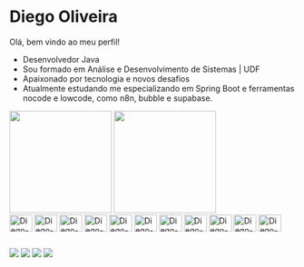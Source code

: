# Diego Oliveira
Olá, bem vindo ao meu perfil!
- Desenvolvedor Java
- Sou formado em Análise e Desenvolvimento de Sistemas | UDF
- Apaixonado por tecnologia e novos desafios
- Atualmente estudando me especializando em Spring Boot e ferramentas nocode e lowcode, como n8n, bubble e supabase.
<div>
  <img height="180em" src="https://github-readme-stats.vercel.app/api?username=diegodsoliveira" />
  <img height="180em" src="https://github-readme-stats.vercel.app/api/top-langs/?username=diegodsoliveira&layout=compact&langs_count=16&theme=transparent" />
</div>
<div>
  <img height="30" width="40" alt="Diego-Java" align="center" src="https://cdn.jsdelivr.net/gh/devicons/devicon/icons/java/java-original.svg" />
  <img height="30" width="40" alt="Diego-Spring" align="center" src="https://cdn.jsdelivr.net/gh/devicons/devicon/icons/spring/spring-original-wordmark.svg" />
  <img height="30" width="40" alt="Diego-PostgreSql" align="center" src="https://cdn.jsdelivr.net/gh/devicons/devicon/icons/postgresql/postgresql-original-wordmark.svg" />
  <img height="30" width="40" alt="Diego-Linux" align="center" src="https://cdn.jsdelivr.net/gh/devicons/devicon/icons/linux/linux-original.svg" />
  <img height="30" width="40" alt="Diego-Angular" align="center" src="https://cdn.jsdelivr.net/gh/devicons/devicon/icons/angularjs/angularjs-plain.svg" />
  <img height="30" width="40" alt="Diego-vscode" align="center" src="https://cdn.jsdelivr.net/gh/devicons/devicon/icons/vscode/vscode-original.svg" />
  <img height="30" width="40" alt="Diego-docker" align="center" src="https://cdn.jsdelivr.net/gh/devicons/devicon/icons/docker/docker-original.svg" />
  <img height="30" width="40" alt="Diego-html" align="center" src="https://cdn.jsdelivr.net/gh/devicons/devicon/icons/html5/html5-original.svg" />
  <img height="30" width="40" alt="Diego-js" align="center" src="https://cdn.jsdelivr.net/gh/devicons/devicon/icons/javascript/javascript-original.svg" />
  <img height="30" width="40" alt="Diego-css" align="center" src="https://cdn.jsdelivr.net/gh/devicons/devicon/icons/css3/css3-original.svg" />
  <img height="30" width="40" alt="Diego-docker" align="center" src="https://cdn.jsdelivr.net/gh/devicons/devicon/icons/git/git-original.svg" />
</div>

##

<div>
  <a href="mailto:diegodsoliveira@gmail.com" target="_blank"><img src="https://img.shields.io/badge/Gmail-D14836?style=for-the-badge&logo=gmail&logoColor=white" /></a>
  <a href="https://wa.me/5583998535447" target="_blank"><img src="https://img.shields.io/badge/WhatsApp-25D366?style=for-the-badge&logo=whatsapp&logoColor=white" /></a>
  <a href="https://www.instagram.com/eu.diegopro/" target="_blank"><img src="https://img.shields.io/badge/Instagram-E4405F?style=for-the-badge&logo=instagram&logoColor=white" /></a>
  <a href="https://www.linkedin.com/in/diegodsoliveira/" target="_blank"><img src="https://img.shields.io/badge/LinkedIn-0077B5?style=for-the-badge&logo=linkedin&logoColor=white" /></a>
</div>

<!--
**diegodsoliveira/diegodsoliveira** is a ✨ _special_ ✨ repository because its `README.md` (this file) appears on your GitHub profile.

Here are some ideas to get you started:

- 🔭 I’m currently working on ...
- 🌱 I’m currently learning ...
- 👯 I’m looking to collaborate on ...
- 🤔 I’m looking for help with ...
- 💬 Ask me about ...
- 📫 How to reach me: ...
- 😄 Pronouns: ...
- ⚡ Fun fact: ...
-->
